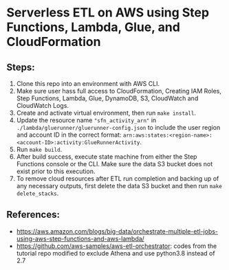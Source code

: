 # Serverless ETL on AWS using Step Functions, Lambda, Glue, and CloudFormation

## Steps:
1. Clone this repo into an environment with AWS CLI.
2. Make sure user hass full access to CloudFormation, Creating IAM Roles, Step Functions, Lambda, Glue, DynamoDB, S3, CloudWatch and CloudWatch Logs.
3. Create and activate virtual environment, then run `make install`.
4. Update the resource name `"sfn_activity_arn"` in `./lambda/gluerunner/gluerunner-config.json` to include the user region and account ID in the correct format: `arn:aws:states:<region-name>:<account-ID>:activity:GlueRunnerActivity`.
5. Run `make build`.
6. After build success, execute state machine from either the Step Functions console or the CLI. Make sure the data S3 bucket does not exist prior to this execution.
7. To remove cloud resources after ETL run completion and backing up of any necessary outputs, first delete the data S3 bucket and then run `make delete_stacks`.

## References:
- <https://aws.amazon.com/blogs/big-data/orchestrate-multiple-etl-jobs-using-aws-step-functions-and-aws-lambda/>
- <https://github.com/aws-samples/aws-etl-orchestrator>: codes from the tutorial repo modified to exclude Athena and use python3.8 instead of 2.7